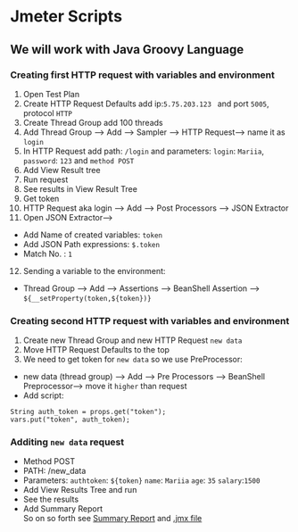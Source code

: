 # Jmeter Scripts
## We will work with Java Groovy Language
### Creating first HTTP request with variables and environment
1. Open Test Plan
2. Create  HTTP Request Defaults add ip:`5.75.203.123 ` and port `5005`, protocol `HTTP`
3. Create Thread Group add 100 threads
4. Add Thread Group --> Add --> Sampler --> HTTP Request--> name it as `login`
5. In HTTP Request add path: `/login`    and parameters: `login`: `Mariia`, `password`: `123` and `method POST`
6. Add View Result tree
7. Run request
8. See results in View Result Tree
9. Get token
10. HTTP Request aka login --> Add --> Post Processors --> JSON Extractor
11. Open JSON Extractor-->
+ Add Name of created variables: `token`
+ Add JSON Path expressions: `$.token`
+ Match No. : `1`
12. Sending a variable to the environment:
+ Thread Group    --> Add --> Assertions --> BeanShell Assertion --> `${__setProperty(token,${token})}`
### Creating second HTTP request with variables and environment
1. Create new Thread Group and new HTTP Request `new data`
2. Move HTTP Request Defaults to the top 
3. We need to get token for `new data` so we use PreProcessor:
+ new data (thread group) --> Add --> Pre Processors --> BeanShell Preprocessor--> move it `higher` than request
+ Add script:
```
String auth_token = props.get("token");
vars.put("token", auth_token);
```
### Additing `new data` request
+ Method POST
+ PATH: /new_data
+ Parameters: `authtoken`: `${token}`
              `name`: `Mariia`
              `age`: `35`
              `salary`:`1500`
+ Add View Results Tree and run
+ See the results
+ Add Summary Report       
So on so forth see [Summary Report](https://github.com/MariaDash/Jmeter/blob/main/summary_scripts.csv) and [.jmx file](https://github.com/MariaDash/Jmeter/blob/main/Script.jmx)                
